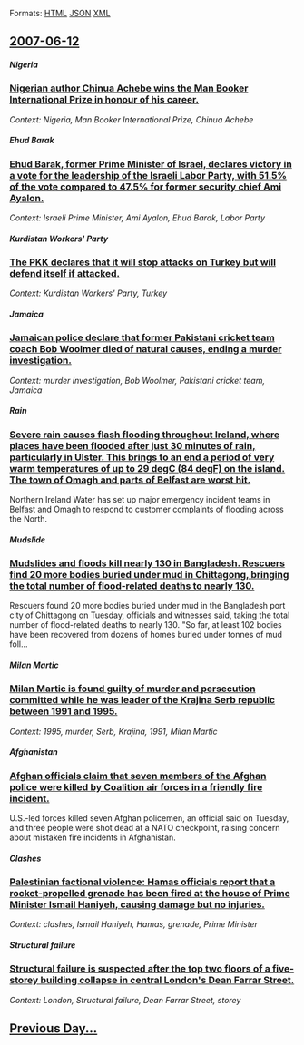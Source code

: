 
Formats: [HTML](2007/06/12/index.html)  [JSON](2007/06/12/index.json)  [XML](2007/06/12/index.xml)  

## [2007-06-12](/news/2007/06/12/index.md)

##### Nigeria
### [ Nigerian author Chinua Achebe wins the Man Booker International Prize in honour of his career. ](/news/2007/06/12/nigerian-author-chinua-achebe-wins-the-man-booker-international-prize-in-honour-of-his-career.md)
_Context: Nigeria, Man Booker International Prize, Chinua Achebe_

##### Ehud Barak
### [ Ehud Barak, former Prime Minister of Israel, declares victory in a vote for the leadership of the Israeli Labor Party, with 51.5% of the vote compared to 47.5% for former security chief Ami Ayalon. ](/news/2007/06/12/ehud-barak-former-prime-minister-of-israel-declares-victory-in-a-vote-for-the-leadership-of-the-israeli-labor-party-with-51-5-of-the-vo.md)
_Context: Israeli Prime Minister, Ami Ayalon, Ehud Barak, Labor Party_

##### Kurdistan Workers' Party
### [ The PKK declares that it will stop attacks on Turkey but will defend itself if attacked. ](/news/2007/06/12/the-pkk-declares-that-it-will-stop-attacks-on-turkey-but-will-defend-itself-if-attacked.md)
_Context: Kurdistan Workers' Party, Turkey_

##### Jamaica
### [ Jamaican police declare that former Pakistani cricket team coach Bob Woolmer died of natural causes, ending a murder investigation. ](/news/2007/06/12/jamaican-police-declare-that-former-pakistani-cricket-team-coach-bob-woolmer-died-of-natural-causes-ending-a-murder-investigation.md)
_Context: murder investigation, Bob Woolmer, Pakistani cricket team, Jamaica_

##### Rain
### [ Severe rain causes flash flooding throughout Ireland, where places have been flooded after just 30 minutes of rain, particularly in Ulster. This brings to an end a period of very warm temperatures of up to 29 degC (84 degF) on the island. The town of Omagh and parts of Belfast are worst hit. ](/news/2007/06/12/severe-rain-causes-flash-flooding-throughout-ireland-where-places-have-been-flooded-after-just-30-minutes-of-rain-particularly-in-ulster.md)
Northern Ireland Water has set up major emergency incident teams in Belfast and Omagh to respond to customer complaints of flooding across the North.

##### Mudslide
### [ Mudslides and floods kill nearly 130 in Bangladesh. Rescuers find 20 more bodies buried under mud in Chittagong, bringing the total number of flood-related deaths to nearly 130. ](/news/2007/06/12/mudslides-and-floods-kill-nearly-130-in-bangladesh-rescuers-find-20-more-bodies-buried-under-mud-in-chittagong-bringing-the-total-number.md)
Rescuers found 20 more bodies buried under mud in the Bangladesh port city of Chittagong on Tuesday, officials and witnesses said, taking the total number of flood-related deaths to nearly 130. &quot;So far, at least 102 bodies have been recovered from dozens of homes buried under tonnes of mud foll...

##### Milan Martic
### [ Milan Martic is found guilty of murder and persecution committed while he was leader of the Krajina Serb republic between 1991 and 1995. ](/news/2007/06/12/milan-martia-is-found-guilty-of-murder-and-persecution-committed-while-he-was-leader-of-the-krajina-serb-republic-between-1991-and-1995.md)
_Context: 1995, murder, Serb, Krajina, 1991, Milan Martic_

##### Afghanistan
### [ Afghan officials claim that seven members of the Afghan police were killed by Coalition air forces in a friendly fire incident. ](/news/2007/06/12/afghan-officials-claim-that-seven-members-of-the-afghan-police-were-killed-by-coalition-air-forces-in-a-friendly-fire-incident.md)
U.S.-led forces killed seven Afghan policemen, an official said on Tuesday, and three people were shot dead at a NATO checkpoint, raising concern about mistaken fire incidents in Afghanistan.

##### Clashes
### [ Palestinian factional violence: Hamas officials report that a rocket-propelled grenade has been fired at the house of Prime Minister Ismail Haniyeh, causing damage but no injuries. ](/news/2007/06/12/palestinian-factional-violence-hamas-officials-report-that-a-rocket-propelled-grenade-has-been-fired-at-the-house-of-prime-minister-ismail.md)
_Context: clashes, Ismail Haniyeh, Hamas, grenade, Prime Minister_

##### Structural failure
### [ Structural failure is suspected after the top two floors of a five-storey building collapse in central London's Dean Farrar Street. ](/news/2007/06/12/structural-failure-is-suspected-after-the-top-two-floors-of-a-five-storey-building-collapse-in-central-london-s-dean-farrar-street.md)
_Context: London, Structural failure, Dean Farrar Street, storey_

## [Previous Day...](/news/2007/06/11/index.md)

